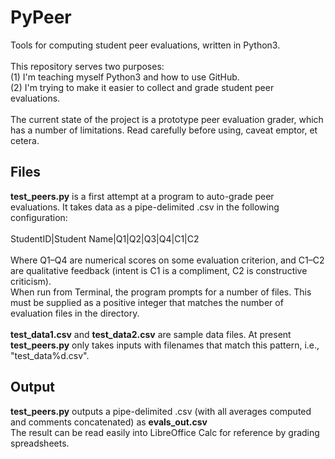 # PyPeer
Tools for computing student peer evaluations, written in Python3.<br>
<br>
This repository serves two purposes:<br>
(1) I'm teaching myself Python3 and how to use GitHub.<br>
(2) I'm trying to make it easier to collect and grade student peer evaluations.<br><br>
The current state of the project is a prototype peer evaluation grader, which has a number of limitations. Read carefully before using, caveat emptor, et cetera.<br>

## Files
<strong>test_peers.py</strong> is a first attempt at a program to auto-grade peer evaluations. It takes data as a pipe-delimited .csv in the following configuration:<br><br>
StudentID|Student Name|Q1|Q2|Q3|Q4|C1|C2<br><br>
Where Q1–Q4 are numerical scores on some evaluation criterion, and C1–C2 are qualitative feedback (intent is C1 is a compliment, C2 is constructive criticism).<br>
When run from Terminal, the program prompts for a number of files. This must be supplied as a positive integer that matches the number of evaluation files in the directory.<br>
<br>
<strong>test_data1.csv</strong> and <strong>test_data2.csv</strong> are sample data files. At present <strong>test_peers.py</strong> only takes inputs with filenames that match this pattern, i.e., "test_data%d.csv".

## Output
<strong>test_peers.py</strong> outputs a pipe-delimited .csv (with all averages computed and comments concatenated) as <strong>evals_out.csv</strong><br>
The result can be read easily into LibreOffice Calc for reference by grading spreadsheets.
